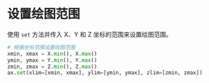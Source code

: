 # 设置绘图范围

使用 `set` 方法并传入 X、Y 和 Z 坐标的范围来设置绘图范围。

```python
# 根据坐标范围设置绘图范围
xmin, xmax = X.min(), X.max()
ymin, ymax = Y.min(), Y.max()
zmin, zmax = Z.min(), Z.max()
ax.set(xlim=[xmin, xmax], ylim=[ymin, ymax], zlim=[zmin, zmax])
```
